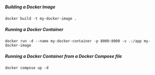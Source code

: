 ##### Building a Docker Image
```
docker build -t my-docker-image .
```

##### Running a Docker Container
```
docker run -d --name my-docker-container -p 8000:8000 -v .:/app my-docker-image
```

##### Running a Docker Container from a Docker Compose file
```
docker compose up -d
```

